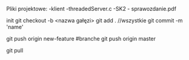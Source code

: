 Pliki projektowe:
-klient
-threadedServer.c
-SK2 - sprawozdanie.pdf


init
git checkout -b <nazwa gałęzi>
git add . //wszystkie
git commit -m 'name'

git push origin new-feature #branche
git push origin master

git pull
